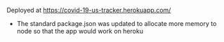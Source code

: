 Deployed at https://covid-19-us-tracker.herokuapp.com/

* The standard package.json was updated to allocate more memory to node so that the app would work on heroku